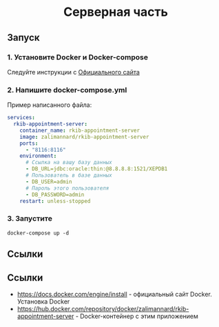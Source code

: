 <div align="center">

# Серверная часть

</div>

## Запуск

### 1. Установите Docker и Docker-compose

Следуйте инструкции с [Официального сайта](https://docs.docker.com/engine/install)

### 2. Напишите docker-compose.yml

Пример написанного файла:

```yml
services:
  rkib-appointment-server:
    container_name: rkib-appointment-server
    image: zalimannard/rkib-appointment-server
    ports:
      - "8116:8116"
    environment:
      # Ссылка на вашу базу данных
      - DB_URL=jdbc:oracle:thin:@8.8.8.8:1521/XEPDB1
      # Пользователь в базе данных
      - DB_USER=admin
      # Пароль этого пользователя
      - DB_PASSWORD=admin
    restart: unless-stopped
```

### 3. Запустите

```shell
docker-compose up -d
```

## Ссылки

## Ссылки

- https://docs.docker.com/engine/install - официальный сайт Docker. Установка Docker
- https://hub.docker.com/repository/docker/zalimannard/rkib-appointment-server - Docker-контейнер с этим приложением